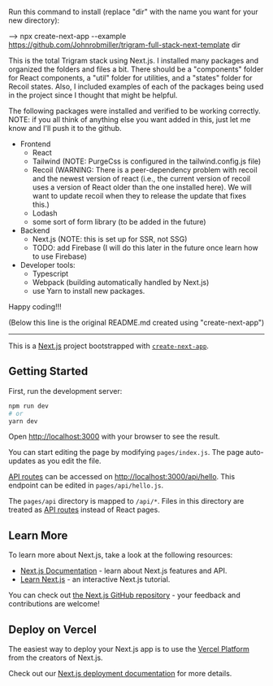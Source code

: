 Run this command to install (replace "dir" with the name you want for your new directory):

--> npx create-next-app --example https://github.com/Johnrobmiller/trigram-full-stack-next-template dir

This is the total Trigram stack using Next.js. I installed many packages and organized the folders and files a bit. There should be a "components" folder for React components, a "util" folder for utilities, and a "states" folder for Recoil states. Also, I included examples of each of the packages being used in the project since I thought that might be helpful.

The following packages were installed and verified to be working correctly. NOTE: if you all think of anything else you want added in this, just let me know and I'll push it to the github.
 - Frontend
   - React
   - Tailwind (NOTE: PurgeCss is configured in the tailwind.config.js file)
   - Recoil (WARNING: There is a peer-dependency problem with recoil and the newest version of react (i.e., the current version of recoil uses a version of React older than the one installed here). We will want to update recoil when they to release the update that fixes this.)
   - Lodash
   - some sort of form library (to be added in the future)
 - Backend
   - Next.js (NOTE: this is set up for SSR, not SSG)
   - TODO: add Firebase (I will do this later in the future once learn how to use Firebase)
 - Developer tools:
   - Typescript
   - Webpack (building automatically handled by Next.js)
   - use Yarn to install new packages.

Happy coding!!!

(Below this line is the original README.md created using "create-next-app")

------------------------------------------------------

This is a [Next.js](https://nextjs.org/) project bootstrapped with [`create-next-app`](https://github.com/vercel/next.js/tree/canary/packages/create-next-app).

## Getting Started

First, run the development server:

```bash
npm run dev
# or
yarn dev
```

Open [http://localhost:3000](http://localhost:3000) with your browser to see the result.

You can start editing the page by modifying `pages/index.js`. The page auto-updates as you edit the file.

[API routes](https://nextjs.org/docs/api-routes/introduction) can be accessed on [http://localhost:3000/api/hello](http://localhost:3000/api/hello). This endpoint can be edited in `pages/api/hello.js`.

The `pages/api` directory is mapped to `/api/*`. Files in this directory are treated as [API routes](https://nextjs.org/docs/api-routes/introduction) instead of React pages.

## Learn More

To learn more about Next.js, take a look at the following resources:

- [Next.js Documentation](https://nextjs.org/docs) - learn about Next.js features and API.
- [Learn Next.js](https://nextjs.org/learn) - an interactive Next.js tutorial.

You can check out [the Next.js GitHub repository](https://github.com/vercel/next.js/) - your feedback and contributions are welcome!

## Deploy on Vercel

The easiest way to deploy your Next.js app is to use the [Vercel Platform](https://vercel.com/new?utm_medium=default-template&filter=next.js&utm_source=create-next-app&utm_campaign=create-next-app-readme) from the creators of Next.js.

Check out our [Next.js deployment documentation](https://nextjs.org/docs/deployment) for more details.
